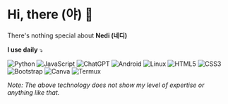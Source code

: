 # Hi, there (야) 👋

There's nothing special about **Nedi (네디)**

**I use daily** ⤵

![Python](https://img.shields.io/badge/Python-3670a0?style=flat&logo=python&logoColor=ffdd54)
![JavaScript](https://img.shields.io/badge/JavaScript-f7df1e.svg?style=flat&logo=javascript&logoColor=black)
![ChatGPT](https://img.shields.io/badge/ChatGPT-74aa9c?style=flat&logo=openai&logoColor=white)
![Android](https://img.shields.io/badge/Android-3ddc84?style=flat&logo=android&logoColor=white)
![Linux](https://img.shields.io/badge/Linux-antiquewhite?style=flat&logo=linux&logoColor=fcbd00)
![HTML5](https://img.shields.io/badge/HTML5-e34f26.svg?style=flat&logo=html5&logoColor=white)
![CSS3](https://img.shields.io/badge/CSS3-1572b6.svg?style=flat&logo=css3&logoColor=white)
![Bootstrap](https://img.shields.io/badge/Bootstrap-8511fa.svg?style=flat&logo=bootstrap&logoColor=white)
![Canva](https://img.shields.io/badge/Canva-%2300C4CC.svg?style=flat&logo=Canva&logoColor=white)
![Termux](https://img.shields.io/badge/Termux-2d3d4d.svg?style=flat&logoColor=white)

_Note: The above technology does not show my level of expertise or anything like that._
